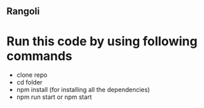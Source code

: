 ## Rangoli 
# Run this code by using following commands
- clone repo
- cd folder
- npm install (for installing all the dependencies)
- npm run start or npm start
